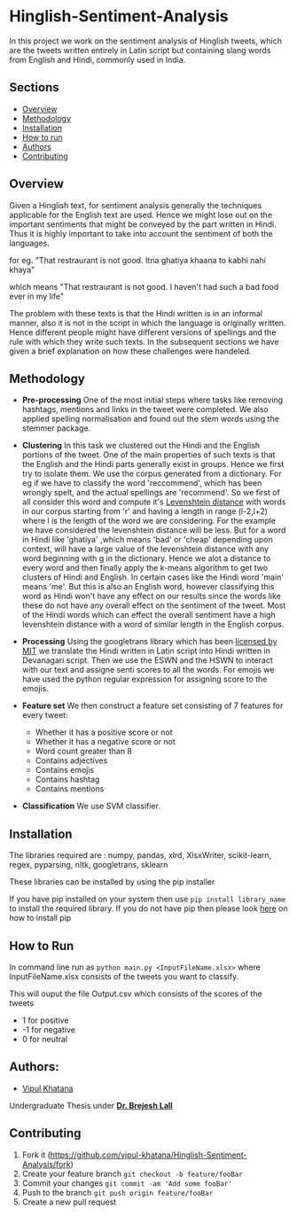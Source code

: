 # Hinglish-Sentiment-Analysis
In this project we work on the sentiment analysis of Hinglish tweets, which are the tweets written entirely in Latin script but containing slang words from English and Hindi, commonly used in India.

## Sections 
+ [Overview](https://github.com/vipul-khatana/Hinglish-Sentiment-Analysis#overview)
+ [Methodology](https://github.com/vipul-khatana/Hinglish-Sentiment-Analysis#methodology)
+ [Installation](https://github.com/vipul-khatana/Hinglish-Sentiment-Analysis#installation)
+ [How to run](https://github.com/vipul-khatana/Hinglish-Sentiment-Analysis#how-to-run)
+ [Authors](https://github.com/vipul-khatana/Hinglish-Sentiment-Analysis#authors)
+ [Contributing](https://github.com/vipul-khatana/Hinglish-Sentiment-Analysis#contributing)

## Overview 

Given a Hinglish text, for sentiment analysis generally the techniques applicable for the English text are used. Hence we might lose out on the important sentiments that might be conveyed by the part written in Hindi. Thus it is highly important to take into account the sentiment of both the languages. 

for eg. "That restraurant is not good. Itna ghatiya khaana to kabhi nahi khaya"

which means "That restraurant is not good. I haven't had such a bad food ever in my life"

The problem with these texts is that the Hindi written is in an informal manner, also it is not in the script in which the language is originally written. Hence different people might have different versions of spellings and the rule with which they write such texts. In the subsequent sections we have given a brief explanation on how these challenges were handeled. 

## Methodology 

+ **Pre-processing** One of the most initial steps where tasks like removing hashtags, mentions and links in the tweet were completed. We also applied spelling normalisation and found out the stem words using the stemmer package. 

+ **Clustering** In this task we clustered out the Hindi and the English portions of the tweet. One of the main properties of such texts is that the English and the Hindi parts generally exist in groups. Hence we first try to isolate them. We use the corpus generated from a dictionary. For eg if we have to classify the word 'reccommend', which has been wrongly spelt, and the actual spellings are 'recommend'. So we first of all consider this word and compute it's [Levenshtein distance](https://en.wikipedia.org/wiki/Levenshtein_distance) with words in our corpus starting from 'r' and having a length in range (l-2,l+2) where l is the length of the word we are considering. For the example we have considered the levenshtein distance will be less. But for a word in Hindi like 'ghatiya' ,which means 'bad' or 'cheap' depending upon context, will have a large value of the levenshtein distance with any word beginning with g in the dictionary. Hence we alot a distance to every word and then finally apply the k-means algorithm to get two clusters of Hindi and English. In certain cases like the Hindi word 'main' means 'me'. But this is also an English word, however classifying this word as Hindi won't have any effect on our results since the words like these do not have any overall effect on the sentiment of the tweet. Most of the Hindi words which can effect the overall sentiment have a high levenshtein distance with a word of similar length in the English corpus. 

+ **Processing** Using the googletrans library which has been [licensed by MIT](https://github.com/vipul-khatana/Hinglish-Sentiment-Analysis/blob/master/LICENSE) we translate the Hindi written in Latin script into Hindi written in Devanagari script. Then we use the ESWN and the HSWN to interact with our text and assigne senti scores to all the words. For emojis we have used the python regular expression for assigning score to the emojis. 

+ **Feature set** We then construct a feature set consisting of 7 features for every tweet: 

  + Whether it has a positive score or not
  + Whether it has a negative score or not 
  + Word count greater than 8 
  + Contains adjectives 
  + Contains emojis 
  + Contains hashtag 
  + Contains mentions 
  
 + **Classification** We use SVM classifier. 
 
 ## Installation 
 
 The libraries required are : numpy, pandas, xlrd, XlsxWriter, scikit-learn, regex, pyparsing, nltk, googletrans, sklearn
 
 These libraries can be installed by using the pip installer 

If you have pip installed on your system then use `pip install library_name` to install the required library. 
If you do not have pip then please look [here](https://pip.pypa.io/en/stable/installing/) on how to install pip

## How to Run 

In command line run as `python main.py <InputFileName.xlsx>` where InputFileName.xlsx consists of the tweets you want to classify. 

This will ouput the file Output.csv which consists of the scores of the tweets 

+ 1 for positive
+ -1 for negative 
+ 0 for neutral 

## Authors: 
* [Vipul Khatana](https://github.com/vipul-khatana)

Undergraduate Thesis under [**Dr. Brejesh Lall**](http://ee.iitd.ernet.in/people/brijeshlall.html)

## Contributing

1) Fork it (https://github.com/vipul-khatana/Hinglish-Sentiment-Analysis/fork)
2) Create your feature branch `git checkout -b feature/fooBar`
3) Commit your changes `git commit -am 'Add some fooBar'`
4) Push to the branch `git push origin feature/fooBar`
5) Create a new pull request 

